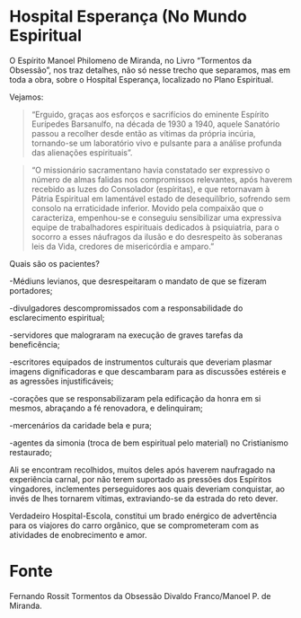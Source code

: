 # Hospital Esperança (No Mundo Espiritual

O Espírito Manoel Philomeno de Miranda, no Livro “Tormentos da Obsessão”, nos traz detalhes, não só nesse trecho que separamos, mas em toda a obra, sobre o Hospital Esperança, localizado no Plano Espiritual.

Vejamos:

> “Erguido, graças aos esforços e sacrifícios do eminente Espírito Eurípedes Barsanulfo, na década de 1930 a 1940, aquele Sanatório passou a recolher desde então as vítimas da própria incúria, tornando-se um laboratório vivo e pulsante para a análise profunda das alienações espirituais”.

> “O missionário sacramentano havia constatado ser expressivo o número de almas falidas nos compromissos relevantes, após haverem recebido as luzes do Consolador (espíritas), e que retornavam à Pátria Espiritual em lamentável estado de desequilíbrio, sofrendo sem consolo na erraticidade inferior. Movido pela compaixão que o caracteriza, empenhou-se e conseguiu sensibilizar uma expressiva equipe de trabalhadores espirituais dedicados à psiquiatria, para o socorro a esses náufragos da ilusão e do desrespeito às soberanas leis da Vida, credores de misericórdia e amparo.”

Quais são os pacientes?

-Médiuns levianos, que desrespeitaram o mandato de que se fizeram portadores;

-divulgadores descompromissados com a responsabilidade do esclarecimento espiritual;

-servidores que malograram na execução de graves tarefas da beneficência;

-escritores equipados de instrumentos culturais que deveriam plasmar imagens dignificadoras e que descambaram para as discussões estéreis e as agressões injustificáveis;

-corações que se responsabilizaram pela edificação da honra em si mesmos, abraçando a fé renovadora, e delinquiram;

-mercenários da caridade bela e pura;

-agentes da simonia (troca de bem espiritual pelo material) no Cristianismo restaurado;

Ali se encontram recolhidos, muitos deles após haverem naufragado na experiência carnal, por não terem suportado as pressões dos Espíritos vingadores, inclementes perseguidores aos quais deveriam conquistar, ao invés de lhes tornarem vítimas, extraviando-se da estrada do reto dever.

Verdadeiro Hospital-Escola, constitui um brado enérgico de advertência para os viajores do carro orgânico, que se comprometeram com as atividades de enobrecimento e amor.

# Fonte
Fernando Rossit
Tormentos da Obsessão
Divaldo Franco/Manoel P. de Miranda.

